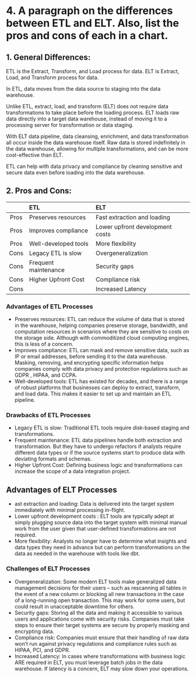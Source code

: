 # 4. A paragraph on the differences between ETL and ELT. Also, list the pros and cons of each in a chart.

## 1. General Differences:
ETL is the Extract, Transform, and Load process for data. ELT is Extract, Load, and Transform process for data. 

In ETL, data moves from the data source to staging into the data warehouse.

Unlike ETL, extract, load, and transform (ELT) does not require data transformations to take place before the loading process. ELT loads raw data directly into a target data warehouse, instead of moving it to a processing server for transformation or data staging.

With ELT data pipeline, data cleansing, enrichment, and data transformation all occur inside the data warehouse itself. Raw data is stored indefinitely in the data warehouse, allowing for multiple transformations, and can be more cost-effective than ELT.

ETL can help with data privacy and compliance by cleaning sensitive and secure data even before loading into the data warehouse.


## 2. Pros and Cons:

|  | ETL | ELT |
|:---:|:---|:---|
| Pros | Preserves resources | Fast extraction and loading |
| Pros | Improves compliance | Lower upfront development costs |
| Pros | Well-developed tools | More flexibility |
| Cons | Legacy ETL is slow | Overgeneralization |
| Cons | Frequent maintenance | Security gaps |
| Cons | Higher Upfront Cost | Compliance risk |
| Cons |  | Increased Latency |

### Advantages of ETL Processes

- Preserves resources: ETL can reduce the volume of data that is stored in the warehouse, helping companies preserve storage, bandwidth, and computation resources in scenarios where they are sensitive to costs on the storage side. Although with commoditized cloud computing engines, this is less of a concern.
- Improves compliance: ETL can mask and remove sensitive data, such as IP or email addresses, before sending it to the data warehouse. Masking, removing, and encrypting specific information helps companies comply with data privacy and protection regulations such as GDPR , HIPAA, and CCPA.
- Well-developed tools: ETL has existed for decades, and there is a range of robust platforms that businesses can deploy to extract, transform, and load data. This makes it easier to set up and maintain an ETL pipeline.

### Drawbacks of ETL Processes

- Legacy ETL is slow: Traditional ETL tools require disk-based staging and transformations.
- Frequent maintenance: ETL data pipelines handle both extraction and transformation. But they have to undergo refactors if analysts require different data types or if the source systems start to produce data with deviating formats and schemas.
- Higher Upfront Cost: Defining business logic and transformations can increase the scope of a data integration project.

## Advantages of ELT Processes

- ast extraction and loading: Data is delivered into the target system immediately with minimal processing in-flight.
- Lower upfront development costs : ELT tools are typically adept at simply plugging source data into the target system with minimal manual work from the user given that user-defined transformations are not required.
- More flexibility: Analysts no longer have to determine what insights and data types they need in advance but can perform transformations on the data as needed in the warehouse with tools like dbt.

### Challenges of ELT Processes

- Overgeneralization: Some modern ELT tools make generalized data management decisions for their users – such as rescanning all tables in the event of a new column or blocking all new transactions in the case of a long-running open transaction. This may work for some users, but could result in unacceptable downtime for others.
- Security gaps: Storing all the data and making it accessible to various users and applications come with security risks. Companies must take steps to ensure their target systems are secure by properly masking and encrypting data.
- Compliance risk: Companies must ensure that their handling of raw data won’t run against privacy regulations and compliance rules such as HIPAA, PCI, and GDPR.
- Increased Latency: In cases where transformations with business logic ARE required in ELT, you must leverage batch jobs in the data warehouse. If latency is a concern, ELT may slow down your operations.
